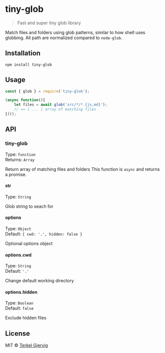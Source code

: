 # tiny-glob

> Fast and super tiny glob library

Match files and folders using glob patterns, similar to how shell uses globbing.
All path are normalized compared to `node-glob`.

## Installation

```
npm install tiny-glob
```


## Usage

```js
const { glob } = require('tiny-glob');

(async function(){
    let files = await glob('src/*/*.{js,md}');
    // => [ ... ] array of matching files
})();
```


## API


### tiny-glob

Type: `function`<br>
Returns: `Array`

Return array of matching files and folders
This function is `async` and returns a promise.

#### str

Type: `String`

Glob string to seach for

#### options

Type: `Object`<br>
Default: `{ cwd: '.', hidden: false }`

Optional options object

#### options.cwd

Type: `String`<br>
Default: `'.'`

Change default working directory

#### options.hidden

Type: `Boolean`<br>
Default: `false`

Exclude hidden files

## License

MIT © [Terkel Gjervig](https://terkel.com)
